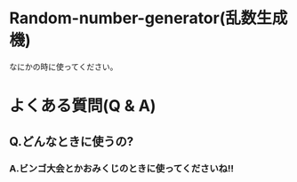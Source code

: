 # Random-number-generator(乱数生成機)
なにかの時に使ってください。

# よくある質問(Q & A)
## Q.どんなときに使うの?

### A.ビンゴ大会とかおみくじのときに使ってくださいね!!

